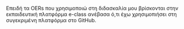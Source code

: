 Επειδή τα ΟERs που χρησιμοποιώ στη διδασκαλία μου βρίσκονται στην εκπαιδευτική πλατφόρμα e-class ανέβασα ό,τι έχω χρησιμοπιήσει στη συγεκριμένη
πλατφόρμα στο GitHub.
